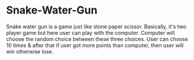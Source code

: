 # Snake-Water-Gun
Snake water gun is a game just like stone paper scissor.
Basically, it's two player game but here user can play with the computer.
Computer will choose the random choice between these three choices.
User can choose 10 times & after that if user got more points than computer,
then user will win otherwise lose.
